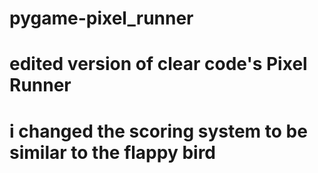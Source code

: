 # pygame-pixel_runner

# edited version of clear code's Pixel Runner
# i changed the scoring system to be similar to the flappy bird